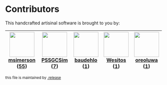 # Contributors

This handcrafted artisinal software is brought to you by:

| <img height="80" src="https://avatars.githubusercontent.com/u/261635?v=4"><br><a href="https://github.com/msimerson">msimerson</a> (<a href="https://github.com/haraka/haraka-config/commits?author=msimerson">55</a>) | <img height="80" src="https://avatars.githubusercontent.com/u/42121756?v=4"><br><a href="https://github.com/PSSGCSim">PSSGCSim</a> (<a href="https://github.com/haraka/haraka-config/commits?author=PSSGCSim">7</a>) | <img height="80" src="https://avatars.githubusercontent.com/u/662371?v=4"><br><a href="https://github.com/baudehlo">baudehlo</a> (<a href="https://github.com/haraka/haraka-config/commits?author=baudehlo">1</a>) | <img height="80" src="https://avatars.githubusercontent.com/u/651048?v=4"><br><a href="https://github.com/Wesitos">Wesitos</a> (<a href="https://github.com/haraka/haraka-config/commits?author=Wesitos">1</a>) | <img height="80" src="https://avatars.githubusercontent.com/u/2270015?v=4"><br><a href="https://github.com/oreoluwa">oreoluwa</a> (<a href="https://github.com/haraka/haraka-config/commits?author=oreoluwa">1</a>) |
| :--------------------------------------------------------------------------------------------------------------------------------------------------------------------------------------------------------------------: | :------------------------------------------------------------------------------------------------------------------------------------------------------------------------------------------------------------------: | :----------------------------------------------------------------------------------------------------------------------------------------------------------------------------------------------------------------: | :-------------------------------------------------------------------------------------------------------------------------------------------------------------------------------------------------------------: | :-----------------------------------------------------------------------------------------------------------------------------------------------------------------------------------------------------------------: |

<sub>this file is maintained by [.release](https://github.com/msimerson/.release)</sub>
